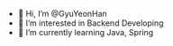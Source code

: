 - 👋 Hi, I’m @GyuYeonHan
- 👀 I’m interested in Backend Developing
- 🌱 I’m currently learning Java, Spring

<!---
GyuYeonHan/GyuYeonHan is a ✨ special ✨ repository because its `README.md` (this file) appears on your GitHub profile.
You can click the Preview link to take a look at your changes.
--->
